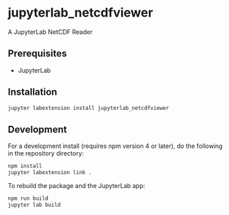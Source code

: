 # jupyterlab_netcdfviewer

A JupyterLab NetCDF Reader


## Prerequisites

* JupyterLab

## Installation

```bash
jupyter labextension install jupyterlab_netcdfviewer
```

## Development

For a development install (requires npm version 4 or later), do the following in the repository directory:

```bash
npm install
jupyter labextension link .
```

To rebuild the package and the JupyterLab app:

```bash
npm run build
jupyter lab build
```

